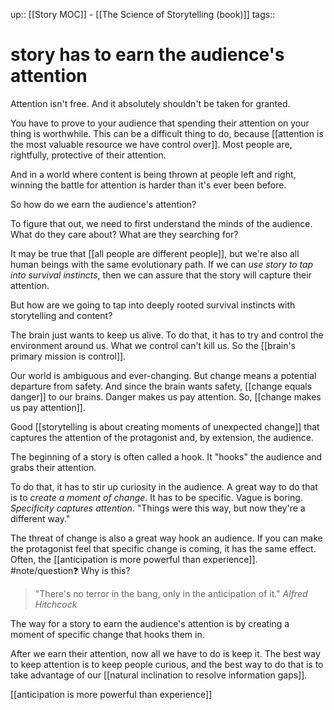 up:: [[Story MOC]] - [[The Science of Storytelling (book)]]
tags:: 

# story has to earn the audience's attention

Attention isn't free. And it absolutely shouldn't be taken for granted.

You have to prove to your audience that spending their attention on your thing is worthwhile. This can be a difficult thing to do, because [[attention is the most valuable resource we have control over]]. Most people are, rightfully, protective of their attention. 

And in a world where content is being thrown at people left and right, winning the battle for attention is harder than it's ever been before. 

So how do we earn the audience's attention?

To figure that out, we need to first understand the minds of the audience. What do they care about? What are they searching for?

It may be true that [[all people are different people]], but we're also all human beings with the same evolutionary path. If we can *use story to tap into survival instincts*, then we can assure that the story will capture their attention. 

But how are we going to tap into deeply rooted survival instincts with storytelling and content?

The brain just wants to keep us alive. To do that, it has to try and control the environment around us. What we control can't kill us. So the [[brain's primary mission is control]].

Our world is ambiguous and ever-changing. But change means a potential departure from safety. And since the brain wants safety, [[change equals danger]] to our brains. Danger makes us pay attention. So, [[change makes us pay attention]].

Good [[storytelling is about creating moments of unexpected change]] that captures the attention of the protagonist and, by extension, the audience. 

The beginning of a story is often called a hook. It "hooks" the audience and grabs their attention. 

To do that, it has to stir up curiosity in the audience. A great way to do that is to *create a moment of change*. It has to be specific. Vague is boring. *Specificity captures attention*. "Things were this way, but now they're a different way."

The threat of change is also a great way hook an audience. If you can make the protagonist feel that specific change is coming, it has the same effect. Often, the [[anticipation is more powerful than experience]]. #note/question❓ Why is this?

> "There's no terror in the bang, only in the anticipation of it." *Alfred Hitchcock*

The way for a story to earn the audience's attention is by creating a moment of specific change that hooks them in.

After we earn their attention, now all we have to do is keep it. The best way to keep attention is to keep people curious, and the best way to do that is to take advantage of our [[natural inclination to resolve information gaps]]. 

[[anticipation is more powerful than experience]]